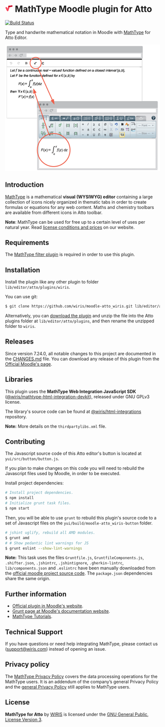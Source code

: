 # ![MathType](./pix/logo-mathtype.png) MathType Moodle plugin for Atto

[![Build Status](https://travis-ci.org/wiris/moodle-atto_wiris.svg?branch=stable)](https://travis-ci.org/wiris/moodle-atto_wiris)

Type and handwrite mathematical notation in Moodle with [MathType](https://www.wiris.com/en/mathtype/) for Atto Editor.

![Wiris mathtype plugin example](pix/snapshot.png)

## Introduction 

[MathType](https://www.wiris.com/en/mathtype/) is a mathematical **visual (WYSIWYG) editor** containing a large collection of icons nicely organized in thematic tabs in order to create formulas or equations for any web content. Maths and chemistry toolbars are available from different icons in Atto toolbar.

**Note**: MathType can be used for free up to a certain level of uses per natural year. Read [license conditions and prices](https://www.wiris.com/en/pricing/) on our website.

## Requirements

The [MathType filter plugin](https://github.com/wiris/moodle-filter_wiris) is required in order to use this plugin.

## Installation

Install the plugin like any other plugin to folder `lib/editor/atto/plugins/wiris`.

You can use git:

```sh
$ git clone https://github.com/wiris/moodle-atto_wiris.git lib/editor/atto/plugins/wiris
```
Alternatively, you can [download the plugin](https://github.com/wiris/moodle-atto_wiris/archive/stable.zip) and unzip the file into the Atto plugins folder at `lib/editor/atto/plugins`, and then rename the unzipped folder to `wiris`.

## Releases

Since version 7.24.0, all notable changes to this project are documented in the [CHANGES.md](CHANGES.md) file. You can download any release of this plugin from the [Official Moodle's page](https://moodle.org/plugins/atto_wiris).

## Libraries

This plugin uses the **MathType Web Integration JavaScript SDK** ([@wiris/mathtype-html-integration-devkit](https://www.npmjs.com/package/@wiris/mathtype-html-integration-devkit)), released under GNU GPLv3 license. 

The library's source code can be found at [@wiris/html-integrations](https://github.com/wiris/html-integrations) repository.

**Note:** More details on the `thirdpartylibs.xml` file.

## Contributing

The Javascript source code of this Atto editor's button is located at `yui/src/button/button.js`.

If you plan to make changes on this code you will need to rebuild the Javascript files used by Moodle, in order to be executed.

Install project dependencies:

```sh
# Install project dependencies.
$ npm install
# Initialize grunt task files.
$ npm start
```

Then, you will be able to use `grunt` to rebuild this plugin's source code to a set of Javascript files on the `yui/build/moodle-atto_wiris-button` folder.

```sh
# jshint uglify, rebuild all AMD modules.
$ grunt amd
# # Show pedantic lint warnings for JS
$ grunt eslint --show-lint-warnings
```

**Note:** This task uses the files `Gruntfile.js`, `GruntfileComponents.js`, `.shifter.json`, `.jshintrc`, `.jshintignore`, `.gherkin-lintrc`, `lib/components.json` and `.eslintrc` have been manually downloaded from the [official moodle project source code](https://github.com/moodle/moodle/). The `package.json` dependencies share the same origin.

## Further information

- [Official plugin in Moodle's website](https://moodle.org/plugins/atto_wiris).
- [Grunt page at Moodle's documentation website](https://docs.moodle.org/dev/Grunt).
- [MathType Tutorials](https://docs.wiris.com/en/mathtype/mathtype_web/intro_tutorials).

## Technical Support

If you have questions or need help integrating MathType, please contact us (support@wiris.com) instead of opening an issue.

## Privacy policy

The [MathType Privacy Policy](http://www.wiris.com/mathtype/privacy-policy) covers the data processing operations for the MathType users. It is an addendum of the company’s general Privacy Policy and the [general Privacy Policy](https://wiris.com/en/privacy-policy) still applies to MathType users.

## License

**MathType for Atto** by [WIRIS](https://www.wiris.com) is licensed under the [GNU General Public, License Version 3](https://www.gnu.org/licenses/gpl-3.0.en.html).
